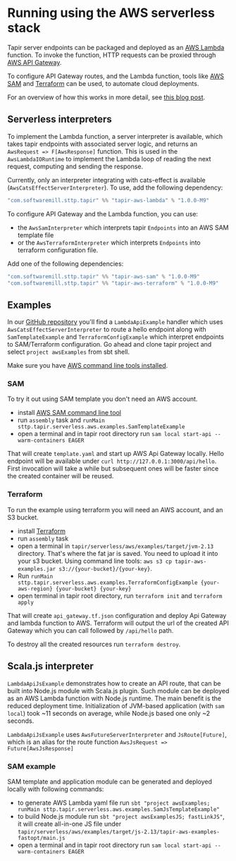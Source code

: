 # Running using the AWS serverless stack

Tapir server endpoints can be packaged and deployed as an [AWS Lambda](https://docs.aws.amazon.com/apigateway/latest/developerguide/http-api-develop-integrations-lambda.html) function. To invoke the function, HTTP requests can be proxied through [AWS API Gateway](https://docs.aws.amazon.com/apigateway/latest/developerguide/welcome.html).

To configure API Gateway routes, and the Lambda function, tools like [AWS SAM](https://aws.amazon.com/serverless/sam/) and [Terraform](https://www.terraform.io/) can be used, to automate cloud deployments.

For an overview of how this works in more detail, see [this blog post](https://blog.softwaremill.com/tapir-serverless-a-proof-of-concept-6b8c9de4d396).

## Serverless interpreters

To implement the Lambda function, a server interpreter is available, which takes tapir endpoints with associated server logic, and returns an `AwsRequest => F[AwsResponse]` function. This is used in the `AwsLambdaIORuntime` to implement the Lambda loop of reading the next request, computing and sending the response.

Currently, only an interpreter integrating with cats-effect is available (`AwsCatsEffectServerInterpreter`). To use, add the following dependency:

```scala
"com.softwaremill.sttp.tapir" %% "tapir-aws-lambda" % "1.0.0-M9"
```

To configure API Gateway and the Lambda function, you can use:

* the `AwsSamInterpreter` which interprets tapir `Endpoints` into an AWS SAM template file
* or the `AwsTerraformInterpreter` which interprets `Endpoints` into terraform configuration file.

Add one of the following dependencies:

```scala
"com.softwaremill.sttp.tapir" %% "tapir-aws-sam" % "1.0.0-M9"
"com.softwaremill.sttp.tapir" %% "tapir-aws-terraform" % "1.0.0-M9"
```

## Examples

In our [GitHub repository](https://github.com/softwaremill/tapir/tree/master/serverless/aws/examples/src/main/scala/sttp/tapir/serverless/aws/examples)
you'll find a `LambdaApiExample` handler which uses `AwsCatsEffectServerInterpreter` to route a hello endpoint along
with `SamTemplateExample` and `TerraformConfigExample` which interpret endpoints to SAM/Terraform configuration. Go
ahead and clone tapir project and select `project awsExamples` from sbt shell.

Make sure you have [AWS command line tools installed](https://docs.aws.amazon.com/cli/latest/userguide/install-cliv2.html).

### SAM

To try it out using SAM template you don't need an AWS account.

* install [AWS SAM command line tool](https://docs.aws.amazon.com/serverless-application-model/latest/developerguide/serverless-sam-cli-command-reference.html)
* run `assembly` task and `runMain sttp.tapir.serverless.aws.examples.SamTemplateExample`
* open a terminal and in tapir root directory run `sam local start-api --warm-containers EAGER`

That will create `template.yaml` and start up AWS Api Gateway locally. Hello endpoint will be available
under `curl http://127.0.0.1:3000/api/hello`. First invocation will take a while but subsequent ones will be faster
since the created container will be reused.

### Terraform

To run the example using terraform you will need an AWS account, and an S3 bucket.

* install [Terraform](https://learn.hashicorp.com/tutorials/terraform/install-cli)
* run `assembly` task
* open a terminal in `tapir/serverless/aws/examples/target/jvm-2.13` directory. That's where the fat jar is saved. You
  need to upload it into your s3 bucket. Using command line
  tools: `aws s3 cp tapir-aws-examples.jar s3://{your-bucket}/{your-key}`.
* Run `runMain sttp.tapir.serverless.aws.examples.TerraformConfigExample {your-aws-region} {your-bucket} {your-key}`
* open terminal in tapir root directory, run `terraform init` and `terraform apply`

That will create `api_gateway.tf.json` configuration and deploy Api Gateway and lambda function to AWS. Terraform will
output the url of the created API Gateway which you can call followed by `/api/hello` path.

To destroy all the created resources run `terraform destroy`.

## Scala.js interpreter

`LambdaApiJsExample` demonstrates how to create an API route,
that can be built into Node.js module with Scala.js plugin.
Such module can be deployed as an AWS Lambda function with Node.js runtime.
The main benefit is the reduced deployment time.
Initialization of JVM-based application (with `sam local`) took ~11 seconds on average, while Node.js based one only ~2 seconds.

`LambdaApiJsExample` uses `AwsFutureServerInterpreter` and `JsRoute[Future]`,
which is an alias for the route function `AwsJsRequest => Future[AwsJsResponse]`

### SAM example

SAM template and application module can be generated and deployed locally with following commands:

* to generate AWS Lambda yaml file run `sbt "project awsExamples; runMain sttp.tapir.serverless.aws.examples.SamJsTemplateExample"`
* to build Node.js module run `sbt "project awsExamplesJS; fastLinkJS"`, it will create all-in-one JS file
  under `tapir/serverless/aws/examples/target/js-2.13/tapir-aws-examples-fastopt/main.js`
* open a terminal and in tapir root directory run `sam local start-api --warm-containers EAGER`
